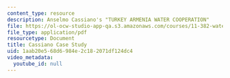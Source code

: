 ```yaml
---
content_type: resource
description: Anselmo Cassiano's "TURKEY ARMENIA WATER COOPERATION"
file: https://ol-ocw-studio-app-qa.s3.amazonaws.com/courses/11-382-water-diplomacy-spring-2021/1aab20e568d6984e2c182071df124dc4_MIT11_382s21_Cassiano.pdf
file_type: application/pdf
resourcetype: Document
title: Cassiano Case Study
uid: 1aab20e5-68d6-984e-2c18-2071df124dc4
video_metadata:
  youtube_id: null
---
```

